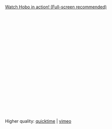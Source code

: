 <a href="http://screencasts.hobocentral.net/hobo-screencast1.flv"
style="display:block;width:530px;height:360px;margin:20px auto 10px;"
id="player">Watch Hobo in action!  (Full-screen recommended)</a> 

<script> flowplayer("player", "/flash/flowplayer-3.1.5.swf", {clip:
{autoPlay: false, autoBuffering: true}}); </script>


Higher quality: <a href="http://screencasts.hobocentral.net/hobo-screencast1.mov">quicktime</a> | <a href="http://www.vimeo.com/7897205">vimeo</a>

